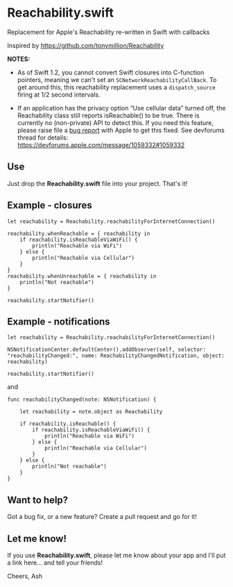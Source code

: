 # Reachability.swift

Replacement for Apple's Reachability re-written in Swift with callbacks

Inspired by https://github.com/tonymillion/Reachability 

**NOTES:**

- As of Swift 1.2, you cannot convert Swift closures into C-function pointers, meaning we can't set an `SCNetworkReachabilityCallBack`. To get around this, this reachability replacement uses a `dispatch_source` firing at 1/2 second intervals.

- If an application has the privacy option “Use cellular data” turned off, the Reachability class still reports isReachable() to be true. There is currently no (non-private) API to detect this. If you need this feature, please raise file a [bug report](https://bugreport.apple.com) with Apple to get this fixed. See devforums thread for details: https://devforums.apple.com/message/1059332#1059332

## Use

Just drop the **Reachability.swift** file into your project. That's it!

## Example - closures

    let reachability = Reachability.reachabilityForInternetConnection()

    reachability.whenReachable = { reachability in
        if reachability.isReachableViaWiFi() {
            println("Reachable via WiFi")
        } else {
            println("Reachable via Cellular")
        }
    }
    reachability.whenUnreachable = { reachability in
        println("Not reachable")
    }

    reachability.startNotifier()

## Example - notifications

    let reachability = Reachability.reachabilityForInternetConnection()

    NSNotificationCenter.defaultCenter().addObserver(self, selector: "reachabilityChanged:", name: ReachabilityChangedNotification, object: reachability)
    
    reachability.startNotifier()

and

    func reachabilityChanged(note: NSNotification) {

        let reachability = note.object as Reachability

        if reachability.isReachable() {
            if reachability.isReachableViaWiFi() {
                println("Reachable via WiFi")
            } else {
                println("Reachable via Cellular")
            }
        } else {
            println("Not reachable")
        }
    }

## Want to help?

Got a bug fix, or a new feature? Create a pull request and go for it!

## Let me know!

If you use **Reachability.swift**, please let me know about your app and I'll put a link here… and tell your friends! 

Cheers,
Ash

